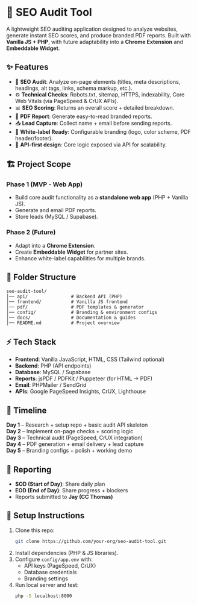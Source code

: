 # 🚀 SEO Audit Tool

A lightweight SEO auditing application designed to analyze websites, generate instant SEO scores, and produce branded PDF reports. Built with **Vanilla JS + PHP**, with future adaptability into a **Chrome Extension** and **Embeddable Widget**.

## ✨ Features

- 🔎 **SEO Audit**: Analyze on-page elements (titles, meta descriptions, headings, alt tags, links, schema markup, etc.).
- ⚙️ **Technical Checks**: Robots.txt, sitemap, HTTPS, indexability, Core Web Vitals (via PageSpeed & CrUX APIs).
- 📊 **SEO Scoring**: Returns an overall score + detailed breakdown.
- 📄 **PDF Report**: Generate easy-to-read branded reports.
- 📥 **Lead Capture**: Collect name + email before sending reports.
- 🎨 **White-label Ready**: Configurable branding (logo, color scheme, PDF header/footer).
- 🔌 **API-first design**: Core logic exposed via API for scalability.

## 🏗️ Project Scope

### Phase 1 (MVP - Web App)
- Build core audit functionality as a **standalone web app** (PHP + Vanilla JS).
- Generate and email PDF reports.
- Store leads (MySQL / Supabase).

### Phase 2 (Future)
- Adapt into a **Chrome Extension**.
- Create **Embeddable Widget** for partner sites.
- Enhance white-label capabilities for multiple brands.

## 📂 Folder Structure

```
seo-audit-tool/
│── api/                # Backend API (PHP)
│── frontend/           # Vanilla JS frontend
│── pdf/                # PDF templates & generator
│── config/             # Branding & environment configs
│── docs/               # Documentation & guides
│── README.md           # Project overview
```

## ⚡ Tech Stack

- **Frontend**: Vanilla JavaScript, HTML, CSS (Tailwind optional)
- **Backend**: PHP (API endpoints)
- **Database**: MySQL / Supabase
- **Reports**: jsPDF / PDFKit / Puppeteer (for HTML → PDF)
- **Email**: PHPMailer / SendGrid
- **APIs**: Google PageSpeed Insights, CrUX, Lighthouse

## 📅 Timeline

**Day 1** – Research + setup repo + basic audit API skeleton  
**Day 2** – Implement on-page checks + scoring logic  
**Day 3** – Technical audit (PageSpeed, CrUX integration)  
**Day 4** – PDF generation + email delivery + lead capture  
**Day 5** – Branding configs + polish + working demo  

## 📝 Reporting

- **SOD (Start of Day)**: Share daily plan
- **EOD (End of Day)**: Share progress + blockers
- Reports submitted to **Jay (CC Thomas)**

## 🔑 Setup Instructions

1. Clone this repo:
   ```bash
   git clone https://github.com/your-org/seo-audit-tool.git
   ```
2. Install dependencies (PHP & JS libraries).
3. Configure `config/app.env` with:
   - API keys (PageSpeed, CrUX)
   - Database credentials
   - Branding settings
4. Run local server and test:
   ```bash
   php -S localhost:8000
   ```
